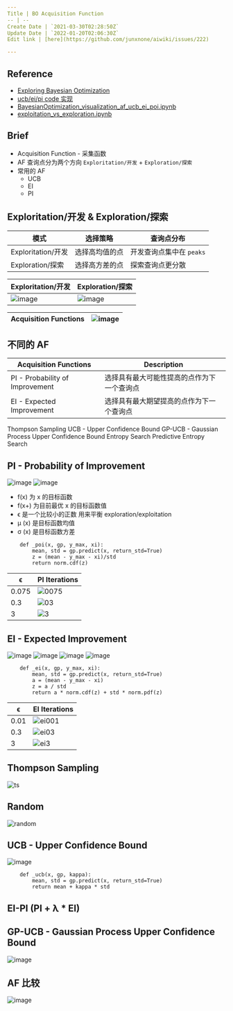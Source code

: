 ```yaml
---
Title | BO Acquisition Function
-- | --
Create Date | `2021-03-30T02:28:50Z`
Update Date | `2022-01-20T02:06:30Z`
Edit link | [here](https://github.com/junxnone/aiwiki/issues/222)

---
```

## Reference
- [Exploring Bayesian Optimization](https://distill.pub/2020/bayesian-optimization/)
- [ucb/ei/pi code 实现](https://github.com/fmfn/BayesianOptimization/blob/91441fe4002fb6ebdb4aa5e33826230d8df560d0/bayes_opt/util.py#L74)
- [BayesianOptimization_visualization_af_ucb_ei_poi.ipynb](https://github.com/junxnone/examples/blob/master/BayesianOptimization/BayesianOptimization_visualization_af_ucb_ei_poi.ipynb)
- [exploitation_vs_exploration.ipynb](https://github.com/fmfn/BayesianOptimization/blob/91441fe4002fb6ebdb4aa5e33826230d8df560d0/examples/exploitation_vs_exploration.ipynb)


## Brief
- Acquisition Function - 采集函数
- AF 查询点分为两个方向 `Exploritation/开发` + `Exploration/探索`
- 常用的 AF
  - UCB
  - EI
  - PI
 
## Exploritation/开发 & Exploration/探索 

模式 | 选择策略 | 查询点分布
-- | -- | --
Exploritation/开发 | 选择高均值的点 | 开发查询点集中在 `peaks`
Exploration/探索 | 选择高方差的点 | 探索查询点更分散

Exploritation/开发 | Exploration/探索 
-- | --
![image](https://user-images.githubusercontent.com/2216970/113095514-23aec180-9226-11eb-8103-d5939fc78f45.png)| ![image](https://user-images.githubusercontent.com/2216970/113095483-142f7880-9226-11eb-846c-ae031a7c3461.png)


Acquisition Functions | ![image](https://user-images.githubusercontent.com/2216970/112939674-7a50c880-915e-11eb-93f0-2d37095111c0.png)
-- | --

## 不同的 AF
Acquisition Functions| Description
-- | --
PI - Probability of Improvement | 选择具有最大可能性提高的点作为下一个查询点
EI - Expected Improvement | 选择具有最大期望提高的点作为下一个查询点
Thompson Sampling
UCB - Upper Confidence Bound
GP-UCB - Gaussian Process Upper Confidence Bound
Entropy Search
Predictive Entropy Search

## PI - Probability of Improvement
![image](https://user-images.githubusercontent.com/2216970/112924826-66e43400-9143-11eb-9cc3-c456927f79dc.png)
![image](https://user-images.githubusercontent.com/2216970/112924855-73688c80-9143-11eb-90c4-382f0294b8eb.png)

- f(x) 为 x 的目标函数
- f(x+) 为目前最优 x 的目标函数值
- ϵ 是一个比较小的正数 用来平衡 exploration/exploitation
- μ (x) 是目标函数均值
- σ (x) 是目标函数方差

```
    def _poi(x, gp, y_max, xi):
        mean, std = gp.predict(x, return_std=True)
        z = (mean - y_max - xi)/std
        return norm.cdf(z)
```
ϵ | PI Iterations
-- | -- 
0.075 | ![0075](https://user-images.githubusercontent.com/2216970/112940423-b6d0f400-915f-11eb-9e44-098d4b94d355.gif)
0.3 |  ![03](https://user-images.githubusercontent.com/2216970/112940434-bafd1180-915f-11eb-937b-6e72e7358e7b.gif)
3 | ![3](https://user-images.githubusercontent.com/2216970/112940442-be909880-915f-11eb-9d2a-c5010bd8e2ea.gif)

## EI - Expected Improvement
![image](https://user-images.githubusercontent.com/2216970/112943007-812e0a00-9163-11eb-946d-689927b1384c.png)
![image](https://user-images.githubusercontent.com/2216970/112943055-9014bc80-9163-11eb-9c33-68dd984eb65c.png)
![image](https://user-images.githubusercontent.com/2216970/112943283-df5aed00-9163-11eb-8b3e-57a9ab7e5f99.png)
![image](https://user-images.githubusercontent.com/2216970/112943311-ebdf4580-9163-11eb-87b0-cc0a6dbe0722.png)
```
    def _ei(x, gp, y_max, xi):
        mean, std = gp.predict(x, return_std=True)
        a = (mean - y_max - xi)
        z = a / std
        return a * norm.cdf(z) + std * norm.pdf(z)
```
ϵ | EI Iterations
-- | -- 
0.01 | ![ei001](https://user-images.githubusercontent.com/2216970/112944058-e2a2a880-9164-11eb-8884-9b4fcbc013ef.gif)
0.3 | ![ei03](https://user-images.githubusercontent.com/2216970/112944070-e6cec600-9164-11eb-9d40-526cea16f76a.gif)
3 | ![ei3](https://user-images.githubusercontent.com/2216970/112944078-ea624d00-9164-11eb-8e6e-e2b6d52d51cc.gif)

## Thompson Sampling
![ts](https://user-images.githubusercontent.com/2216970/112948062-29df6800-916a-11eb-9dc1-fb1d1508ec1c.gif)

## Random
![random](https://user-images.githubusercontent.com/2216970/112948076-2cda5880-916a-11eb-9e22-e67f4eb012a3.gif)

## UCB - Upper Confidence Bound
![image](https://user-images.githubusercontent.com/2216970/112947375-4929c580-9169-11eb-921b-5b0c6bed5db6.png)

```
    def _ucb(x, gp, kappa):
        mean, std = gp.predict(x, return_std=True)
        return mean + kappa * std
```
## EI-PI (PI + λ * EI)

## GP-UCB - Gaussian Process Upper Confidence Bound
![image](https://user-images.githubusercontent.com/2216970/112947303-357e5f00-9169-11eb-83c6-2fc4520abdba.png)

## AF 比较 
![image](https://user-images.githubusercontent.com/2216970/112946627-57c3ad00-9168-11eb-8977-f0807fa99008.png)

